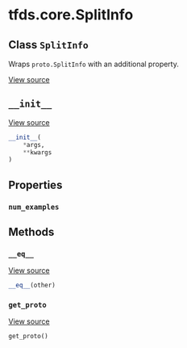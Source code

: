 <div itemscope itemtype="http://developers.google.com/ReferenceObject">
<meta itemprop="name" content="tfds.core.SplitInfo" />
<meta itemprop="path" content="Stable" />
<meta itemprop="property" content="num_examples"/>
<meta itemprop="property" content="__eq__"/>
<meta itemprop="property" content="__init__"/>
<meta itemprop="property" content="get_proto"/>
</div>

# tfds.core.SplitInfo

## Class `SplitInfo`

Wraps `proto.SplitInfo` with an additional property.

<a target="_blank" href=https://github.com/tensorflow/datasets/tree/master/tensorflow_datasets/core/utils/py_utils.py>View
source</a>

<!-- Placeholder for "Used in" -->


<h2 id="__init__"><code>__init__</code></h2>

<a target="_blank" href=https://github.com/tensorflow/datasets/tree/master/tensorflow_datasets/core/utils/py_utils.py>View
source</a>

``` python
__init__(
    *args,
    **kwargs
)
```

## Properties

<h3 id="num_examples"><code>num_examples</code></h3>

## Methods

<h3 id="__eq__"><code>__eq__</code></h3>

<a target="_blank" href=https://github.com/tensorflow/datasets/tree/master/tensorflow_datasets/core/utils/py_utils.py>View
source</a>

``` python
__eq__(other)
```

<h3 id="get_proto"><code>get_proto</code></h3>

<a target="_blank" href=https://github.com/tensorflow/datasets/tree/master/tensorflow_datasets/core/utils/py_utils.py>View
source</a>

``` python
get_proto()
```
